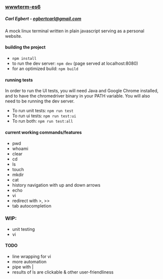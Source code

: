 ### [wwwterm-es6](https://www.carlegbert.com)
##### Carl Egbert - egbertcarl@gmail.com

A mock linux terminal written in plain javascript serving as a personal website.

#### building the project

* `npm install`
* to run the dev server: `npm dev` (page served at localhost:8080)
* for an optimized build: `npm build`

#### running tests

In order to run the UI tests, you will need Java and Google Chrome installed, and to have the chromedriver binary in your PATH variable. You will also need to be running the dev server.

* To run unit tests: `npm run test`
* To run ui tests: `npm run test:ui`
* To run both: `npm run test:all`

#### current working commands/features

* pwd
* whoami
* clear
* cd
* ls
* touch
* mkdir
* cat
* history navigation with up and down arrows
* echo
* vi
* redirect with >, >>
* tab autocompletion

### WIP:
* unit testing
* vi

#### TODO
* line wrapping for vi
* more automation
* pipe with |
* results of ls are clickable & other user-friendliness
